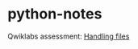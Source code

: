 # python-notes

Qwiklabs assessment: [Handling files](https://www.coursera.org/learn/python-operating-system/gradedLti/kFb1f/qwiklabs-assessment-handling-files)
